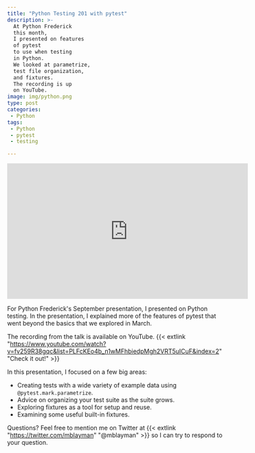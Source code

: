 ```yaml
---
title: "Python Testing 201 with pytest"
description: >-
  At Python Frederick
  this month,
  I presented on features
  of pytest
  to use when testing
  in Python.
  We looked at parametrize,
  test file organization,
  and fixtures.
  The recording is up
  on YouTube.
image: img/python.png
type: post
categories:
 - Python
tags:
 - Python
 - pytest
 - testing

---
```


<iframe width="560" height="315" src="https://www.youtube.com/embed/fv259R38gqc" frameborder="0" allow="accelerometer; autoplay; encrypted-media; gyroscope; picture-in-picture" allowfullscreen></iframe>

For Python Frederick's September presentation,
I presented on Python testing.
In the presentation,
I explained more
of the features
of pytest
that went beyond the basics
that we explored in March.

The recording from the talk is available
on YouTube.
{{< extlink "https://www.youtube.com/watch?v=fv259R38gqc&list=PLFcKEo4b_n1wMFhbiedpMgh2VRT5uICuF&index=2" "Check it out!" >}}

<!--more-->

In this presentation,
I focused on a few big areas:

* Creating tests with a wide variety of example data
    using `@pytest.mark.parametrize`.
* Advice on organizing your test suite
    as the suite grows.
* Exploring fixtures as a tool for setup and reuse.
* Examining some useful built-in fixtures.

Questions?
Feel free
to mention me
on Twitter
at {{< extlink "https://twitter.com/mblayman" "@mblayman" >}}
so I can try to respond
to your question.
